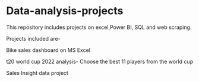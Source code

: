 # Data-analysis-projects
This repository includes projects on excel,Power BI, SQL and web scraping.


Projects included are-

Bike sales dashboard on MS Excel

t20 world cup 2022 analysis- Choose the best 11 players from the world cup

Sales Insight data project

